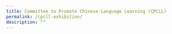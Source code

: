 ```yaml
---
title: Committee to Promote Chinese Language Learning (CPCLL)
permalink: /cpcll-exhibition/
description: ""
---
```

